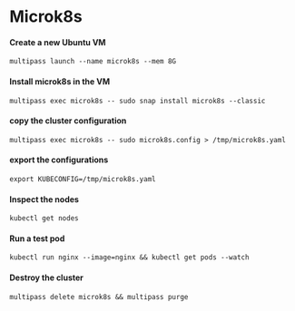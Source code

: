 # Microk8s

#### Create a new Ubuntu VM
```
multipass launch --name microk8s --mem 8G
```

#### Install microk8s in the VM
```
multipass exec microk8s -- sudo snap install microk8s --classic
```

#### copy the cluster configuration
```
multipass exec microk8s -- sudo microk8s.config > /tmp/microk8s.yaml
```

#### export the configurations
```
export KUBECONFIG=/tmp/microk8s.yaml
```

#### Inspect the nodes
```
kubectl get nodes
```

#### Run a test pod
```
kubectl run nginx --image=nginx && kubectl get pods --watch
```

#### Destroy the cluster
```
multipass delete microk8s && multipass purge
```
